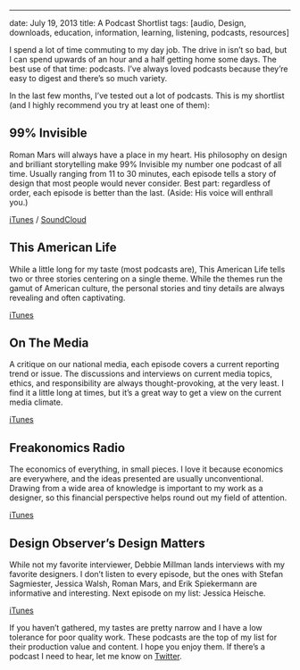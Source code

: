 ---
date: July 19, 2013
title: A Podcast Shortlist
tags: [audio, Design, downloads, education, information, learning, listening, podcasts, resources]

I spend a lot of time commuting to my day job. The drive in isn’t so bad, but I can spend upwards of an hour and a half getting home some days. The best use of that time: podcasts. I’ve always loved podcasts because they’re easy to digest and there’s so much variety.

In the last few months, I’ve tested out a lot of podcasts. This is my shortlist (and I highly recommend you try at least one of them):

## 99% Invisible

Roman Mars will always have a place in my heart. His philosophy on design and brilliant storytelling make 99% Invisible my number one podcast of all time. Usually ranging from 11 to 30 minutes, each episode tells a story of design that most people would never consider. Best part: regardless of order, each episode is better than the last. (Aside: His voice will enthrall you.)

<a href="https://itunes.apple.com/us/podcast/99-invisible/id394775318">iTunes</a> / <a href="https://soundcloud.com/roman-mars">SoundCloud</a>

## This American Life

While a little long for my taste (most podcasts are), This American Life tells two or three stories centering on a single theme. While the themes run the gamut of American culture, the personal stories and tiny details are always revealing and often captivating.

<a href="https://itunes.apple.com/us/podcast/this-american-life/id201671138">iTunes</a>

## On The Media

A critique on our national media, each episode covers a current reporting trend or issue. The discussions and interviews on current media topics, ethics, and responsibility are always thought-provoking, at the very least. I find it a little long at times, but it’s a great way to get a view on the current media climate.

<a href="https://itunes.apple.com/us/podcast/on-the-media/id73330715">iTunes</a>

## Freakonomics Radio

The economics of everything, in small pieces. I love it because economics are everywhere, and the ideas presented are usually unconventional. Drawing from a wide area of knowledge is important to my work as a designer, so this financial perspective helps round out my field of attention.

<a href="https://itunes.apple.com/us/podcast/freakonomics-radio/id354668519">iTunes</a>

## Design Observer’s Design Matters

While not my favorite interviewer, Debbie Millman lands interviews with my favorite designers. I don’t listen to every episode, but the ones with Stefan Sagmiester, Jessica Walsh, Roman Mars, and Erik Spiekermann are informative and interesting. Next episode on my list: Jessica Heische.

<a href="https://itunes.apple.com/us/podcast/design-matters-debbie-millman/id328074695">iTunes</a>

If you haven’t gathered, my tastes are pretty narrow and I have a low tolerance for poor quality work. These podcasts are the top of my list for their production value and content. I hope you enjoy them. If there’s a podcast I need to hear, let me know on <a href="http://twitter.com/justinthrelkeld">Twitter</a>.
